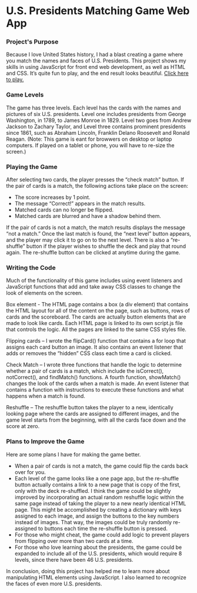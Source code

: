 # U.S. Presidents Matching Game Web App

### Project's Purpose

Because I love United States history, I had a blast creating a game where you match the names and faces of U.S. Presidents. This project shows my skills in using JavaScript for front end web development, as well as HTML and CSS. It’s quite fun to play, and the end result looks beautiful. <a href="https://gluconatekid.github.io/ProgrammingProjects/matching-game/index.html" target="_blank">Click here to play.</a>

### Game Levels

The game has three levels. Each level has the cards with the names and pictures of six U.S. presidents. Level one includes presidents from George Washington, in 1789, to James Monroe in 1829. Level two goes from Andrew Jackson to Zachary Taylor, and Level three contains prominent presidents since 1861, such as Abraham Lincoln, Franklin Delano Roosevelt and Ronald Reagan. (Note: This game is eant for browwers on desktop or laptop computers. If played on a tablet or phone, you will have to re-size the screen.)

### Playing the Game

After selecting two cards, the player presses the “check match” button. If the pair of cards is a match, the following actions take place on the screen:

- The score increases by 1 point.
- The message “Correct!” appears in the match results.
- Matched cards can no longer be flipped.
- Matched cards are blurred and have a shadow behind them.

If the pair of cards is not a match, the match results displays the message “not a match.” Once the last match is found, the “next level” button appears, and the player may click it to go on to the next level. There is also a “re-shuffle” button if the player wishes to shuffle the deck and play that round again. The re-shuffle button can be clicked at anytime during the game.

### Writing the Code

Much of the functionality of this game includes using event listeners and JavaScript functions that add and take away CSS classes to change the look of elements on the screen.

Box element - The HTML page contains a box (a div element) that contains the HTML layout for all of the content on the page, such as buttons, rows of cards and the scoreboard. The cards are actually button elements that are made to look like cards. Each HTML page is linked to its own script.js file that controls the logic. All the pages are linked to the same CSS styles file.

Flipping cards – I wrote the flipCard() function that contains a for loop that assigns each card button an image. It also contains an event listener that adds or removes the “hidden” CSS class each time a card is clicked.

Check Match – I wrote three functions that handle the logic to determine whether a pair of cards is a match, which include the isCorrect(), notCorrect(), and findMatch() functions. A fourth function, showMatch() changes the look of the cards when a match is made. An event listener that contains a function with instructions to execute these functions and what happens when a match is found.

Reshuffle – The reshuffle button takes the player to a new, identically looking page where the cards are assigned to different images, and the game level starts from the beginning, with all the cards face down and the score at zero.

### Plans to Improve the Game

Here are some plans I have for making the game better.

- When a pair of cards is not a match, the game could flip the cards back over for you.
- Each level of the game looks like a one page app, but the re-shuffle button actually contains a link to a new page that is copy of the first, only with the deck re-shuffled. I think the game could be slightly improved by incorporating an actual random reshuffle logic within the same page instead of taking the player to a new nearly identical HTML page. This might be accomplished by creating a dictionary with keys assigned to each image, and assign the buttons to the key numbers instead of images. That way, the images could be truly randomly re-assigned to buttons each time the re-shuffle button is pressed.
- For those who might cheat, the game could add logic to prevent players from flipping over more than two cards at a time.
- For those who love learning about the presidents, the game could be expanded to include all of the U.S. presidents, which would require 8 levels, since there have been 46 U.S. presidents.

In conclusion, doing this project has helped me to learn more about manipulating HTML elements using JavaScript. I also learned to recognize the faces of even more U.S. presidents.
